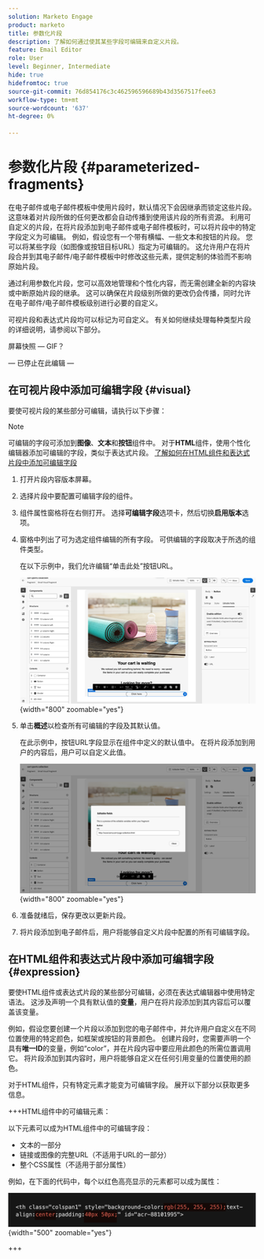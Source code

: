 ```yaml
---
solution: Marketo Engage
product: marketo
title: 参数化片段
description: 了解如何通过使其某些字段可编辑来自定义片段。
feature: Email Editor
role: User
level: Beginner, Intermediate
hide: true
hidefromtoc: true
source-git-commit: 76d854176c3c462596596689b43d3567517fee63
workflow-type: tm+mt
source-wordcount: '637'
ht-degree: 0%

---
```


# 参数化片段 {#parameterized-fragments}

在电子邮件或电子邮件模板中使用片段时，默认情况下会因继承而锁定这些片段。 这意味着对片段所做的任何更改都会自动传播到使用该片段的所有资源。 利用可自定义的片段，在将片段添加到电子邮件或电子邮件模板时，可以将片段中的特定字段定义为可编辑。 例如，假设您有一个带有横幅、一些文本和按钮的片段。 您可以将某些字段（如图像或按钮目标URL）指定为可编辑的。 这允许用户在将片段合并到其电子邮件/电子邮件模板中时修改这些元素，提供定制的体验而不影响原始片段。

通过利用参数化片段，您可以高效地管理和个性化内容，而无需创建全新的内容块或中断原始片段的继承。 这可以确保在片段级别所做的更改仍会传播，同时允许在电子邮件/电子邮件模板级别进行必要的自定义。

可视片段和表达式片段均可以标记为可自定义。 有关如何继续处理每种类型片段的详细说明，请参阅以下部分。

屏幕快照 — GIF？

 — 已停止在此编辑 — 

## 在可视片段中添加可编辑字段 {#visual}

要使可视片段的某些部分可编辑，请执行以下步骤：

>[!NOTE]
>
>可编辑的字段可添加到&#x200B;**图像**、**文本**&#x200B;和&#x200B;**按钮**&#x200B;组件中。 对于&#x200B;**HTML**&#x200B;组件，使用个性化编辑器添加可编辑的字段，类似于表达式片段。 [了解如何在HTML组件和表达式片段中添加可编辑字段](#expression)

1. 打开片段内容版本屏幕。

1. 选择片段中要配置可编辑字段的组件。

1. 组件属性窗格将在右侧打开。 选择&#x200B;**可编辑字段**&#x200B;选项卡，然后切换&#x200B;**启用版本**&#x200B;选项。

1. 窗格中列出了可为选定组件编辑的所有字段。 可供编辑的字段取决于所选的组件类型。

   在以下示例中，我们允许编辑“单击此处”按钮URL。

   ![](assets/fragment-param-enable.png){width="800" zoomable="yes"}

1. 单击&#x200B;**概述**&#x200B;以检查所有可编辑的字段及其默认值。

   在此示例中，按钮URL字段显示在组件中定义的默认值中。 在将片段添加到用户的内容后，用户可以自定义此值。

   ![](assets/fragment-param-preview.png){width="800" zoomable="yes"}

1. 准备就绪后，保存更改以更新片段。

1. 将片段添加到电子邮件后，用户将能够自定义片段中配置的所有可编辑字段。

## 在HTML组件和表达式片段中添加可编辑字段 {#expression}

要使HTML组件或表达式片段的某些部分可编辑，必须在表达式编辑器中使用特定语法。 这涉及声明一个具有默认值的&#x200B;**变量**，用户在将片段添加到其内容后可以覆盖该变量。

例如，假设您要创建一个片段以添加到您的电子邮件中，并允许用户自定义在不同位置使用的特定颜色，如框架或按钮的背景颜色。 创建片段时，您需要声明一个具有&#x200B;**唯一ID**&#x200B;的变量，例如“color”，并在片段内容中要应用此颜色的所需位置调用它。 将片段添加到其内容时，用户将能够自定义在任何引用变量的位置使用的颜色。

对于HTML组件，只有特定元素才能变为可编辑字段。 展开以下部分以获取更多信息。

+++HTML组件中的可编辑元素：

以下元素可以成为HTML组件中的可编辑字段：

* 文本的一部分
* 链接或图像的完整URL（不适用于URL的一部分）
* 整个CSS属性（不适用于部分属性）

例如，在下面的代码中，每个以红色高亮显示的元素都可以成为属性：

![](assets/fragment-html.png){width="500" zoomable="yes"}

+++
